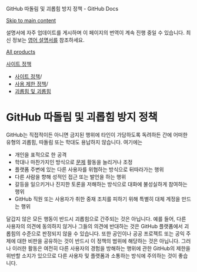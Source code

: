 GitHub 따돌림 및 괴롭힘 방지 정책 - GitHub Docs

[Skip to main content](#main-content)

설명서에 자주 업데이트를 게시하며 이 페이지의 번역이 계속 진행 중일 수 있습니다. 최신 정보는 [영어 설명서를](/en) 참조하세요.

[All products](/ko)

[사이트 정책](/ko/site-policy)

* [사이트 정책](/ko/site-policy)/
* [사용 제한 정책](/ko/site-policy/acceptable-use-policies)/
* [괴롭힘 및 괴롭힘](/ko/site-policy/acceptable-use-policies/github-bullying-and-harassment)

GitHub 따돌림 및 괴롭힘 방지 정책
==========

GitHub는 직접적이든 아니면 금지된 행위에 타인이 가담하도록 독려하든 간에 어떠한 유형의 괴롭힘, 따돌림 또는 학대도 용납하지 않습니다. 여기에는

* 개인을 표적으로 한 공격
* 학대나 마찬가지인 방식으로 [문제](/ko/site-policy/acceptable-use-policies/github-disrupting-the-experience-of-other-users) 활동을 늘리거나 조정
* 플랫폼 주변에 있는 다른 사용자를 위협하는 방식으로 뒤따라가는 행위
* 다른 사람을 향해 성적인 접근 또는 발언을 하는 행위
* 갈등을 일으키거나 진지한 토론을 저해하는 방식으로 대화에 불성실하게 참여하는 행위
* GitHub 직원 또는 사용자가 취한 중재 조치를 피하기 위해 특별히 대체 계정을 만드는 행위

달갑지 않은 모든 행동이 반드시 괴롭힘으로 간주되는 것은 아닙니다. 예를 들어, 다른 사용자의 의견에 동의하지 않거나 그들의 의견에 반대하는 것은 GitHub 플랫폼에서 괴롭힘의 수준으로 판정되지 않을 수 있습니다. 또한 공인이나 공공 프로젝트 또는 공익 주제에 대한 비판을 공유하는 것이 반드시 이 정책의 범위에 해당하는 것은 아닙니다. 그러나 이러한 활동은 여전히 다른 사용자의 경험을 방해하는 행위에 관한 GitHub의 제한을 위반할 소지가 있으므로 다른 사용자 및 플랫폼과 소통하는 방식에 주의하는 것이 좋습니다.
